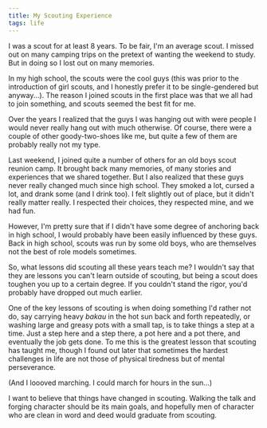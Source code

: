 ```yaml
---
title: My Scouting Experience
tags: life
---
```


I was a scout for at least 8 years. To be fair, I'm an average scout. I missed out
on many camping trips on the pretext of wanting the weekend to study. But in doing so
I lost out on many memories.

In my high school, the scouts were the cool guys (this was prior to the introduction
of girl scouts, and I honestly prefer it to be single-gendered but anyway...). The
reason I joined scouts in the first place was that we all had to join something, and scouts
seemed the best fit for me.

Over the years I realized that the guys I was hanging out with were people
I would never really hang out with much otherwise. Of course, there were a couple of
other goody-two-shoes like me, but quite a few of them are probably really not my type.

Last weekend, I joined quite a number of others for an old boys scout reunion camp. It brought
back many memories, of many stories and experiences that we shared together. But I also realized that
these guys never really changed much since high school. They smoked a lot, cursed a lot,
and drank some (and I drink too). I felt slightly out of place, but it didn't really matter
really. I respected their choices, they respected mine, and we had fun.

However, I'm pretty sure that if I didn't have some degree of anchoring back in high school,
I would probably have been easily influenced by these guys. Back in high school, scouts
was run by some old boys, who are themselves not the best of role models sometimes.

So, what lessons did scouting all these years teach me? I wouldn't say that they are lessons you can't learn
outside of scouting, but being a scout does toughen you up to a certain degree. If you
couldn't stand the rigor, you'd probably have dropped out much earlier.

One of the key lessons of scouting is when doing something I'd rather not do,
say carrying heavy _bakau_ in the hot sun back and forth repeatedly, or washing large and greasy pots
with a small tap, is to take things a step at a time. Just a step here and a step there,
a pot here and a pot there, and eventually the job gets done. To me this is the
greatest lesson that scouting has taught me, though I found out later that sometimes the hardest challenges
in life are not those of physical tiredness but of mental perseverance.

(And I loooved marching. I could march for hours in the sun...)

I want to believe that things have changed in scouting. Walking the talk and forging
character should be its main goals, and hopefully men of character who are clean
in word and deed would graduate from scouting.

